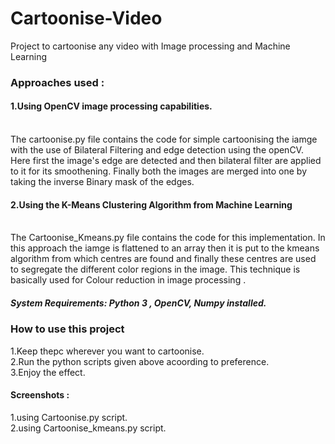 # Cartoonise-Video
Project to cartoonise any video with Image processing and Machine Learning</br>
<h3>Approaches used :</h3>
<h4>1.Using OpenCV image processing capabilities.</h4></br>
The cartoonise.py file contains the code for simple cartoonising the iamge with the use of Bilateral Filtering and edge detection 
using the openCV. Here first the image's edge are detected and then bilateral filter are applied to it for its smoothening.
Finally both the images are merged into one by taking the inverse Binary mask of the edges.</br>
<h4>2.Using the K-Means Clustering Algorithm from Machine Learning</h4></br>
The Cartoonise_Kmeans.py file contains the code for this implementation. In this approach the iamge is flattened to an array then
it is put to the kmeans algorithm from which centres are found and finally these centres are used to segregate the different color 
regions in the image. This technique is basically used for Colour reduction in image processing .</br>
<h5>System Requirements: Python 3 , OpenCV, Numpy installed.</br>

<h3>How to use this project</h3>
1.Keep thepc wherever you want to cartoonise.</br>
2.Run the python scripts given above acoording to preference.</br>
3.Enjoy the effect.</br>

<h4>Screenshots : </h4>
1.using Cartoonise.py script.</br>
2.using Cartoonise_kmeans.py script.</br>
</br>
